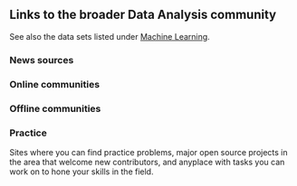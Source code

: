 ## Links to the broader Data Analysis community

See also the data sets listed under <a href="/nd-resources/content/machine-learning-ND/community.html">Machine Learning</a>.

### News sources

### Online communities

### Offline communities

### Practice

Sites where you can find practice problems, major open source projects in the area that welcome new contributors, and anyplace with tasks you can work on to hone your skills in the field.
